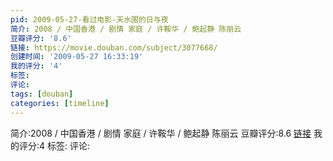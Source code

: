 ```yaml
---
pid: 2009-05-27-看过电影-天水围的日与夜
简介: 2008 / 中国香港 / 剧情 家庭 / 许鞍华 / 鲍起静 陈丽云
豆瓣评分: '8.6'
链接: https://movie.douban.com/subject/3077668/
创建时间: '2009-05-27 16:33:19'
我的评分: '4'
标签:
评论:
tags: [douban]
categories: [timeline]
---
```

简介:2008 / 中国香港 / 剧情 家庭 / 许鞍华 / 鲍起静 陈丽云
豆瓣评分:8.6
[链接](https://movie.douban.com/subject/3077668/)
我的评分:4
标签:
评论:
